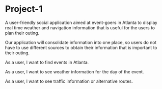# Project-1


A user-friendly social application aimed at event-goers in Atlanta to display real time weather and navigation information that is useful for the users to plan their outing.


Our application will consolidate information into one place, so users do not have to use different sources to obtain their information that is important to their outing.


As a user, I want to find events in Atlanta.

As a user, I want to see weather information for the day of the event. 

As a user, I want to see traffic information or alternative routes.





